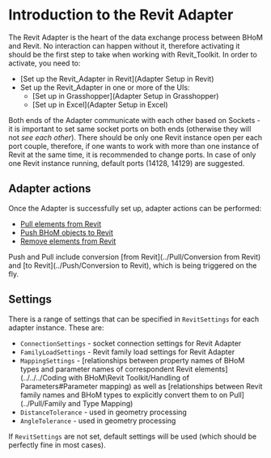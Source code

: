 # Introduction to the Revit Adapter

The Revit Adapter is the heart of the data exchange process between BHoM and Revit. No interaction can happen without it, therefore activating it should be the first step to take when working with Revit_Toolkit. In order to activate, you need to:

- [Set up the Revit_Adapter in Revit](Adapter Setup in Revit)
- Set up the Revit_Adapter in one or more of the UIs:
    - [Set up in Grasshopper](Adapter Setup in Grasshopper)
    - [Set up in Excel](Adapter Setup in Excel)

Both ends of the Adapter communicate with each other based on Sockets - it is important to set same socket ports on both ends (otherwise they will not _see each other_). There should be only one Revit instance open per each port couple, therefore, if one wants to work with more than one instance of Revit at the same time, it is recommended to change ports. In case of only one Revit instance running, default ports (14128, 14129) are suggested.

## Adapter actions
Once the Adapter is successfully set up, adapter actions can be performed:

- [Pull elements from Revit](../Pull)
- [Push BHoM objects to Revit](../Push)
- [Remove elements from Revit](../Remove)

Push and Pull include conversion [from Revit](../Pull/Conversion from Revit) and [to Revit](../Push/Conversion to Revit), which is being triggered on the fly.

## Settings
There is a range of settings that can be specified in `RevitSettings` for each adapter instance. These are:

- `ConnectionSettings` - socket connection settings for Revit Adapter
- `FamilyLoadSettings` - Revit family load settings for Revit Adapter
- `MappingSettings` - [relationships between property names of BHoM types and parameter names of correspondent Revit elements](../../../Coding with BHoM\Revit Toolkit/Handling of Parameters#Parameter mapping) as well as [relationships between Revit family names and BHoM types to explicitly convert them to on Pull](../Pull/Family and Type Mapping)
- `DistanceTolerance` - used in geometry processing
- `AngleTolerance` - used in geometry processing

If `RevitSettings` are not set, default settings will be used (which should be perfectly fine in most cases).